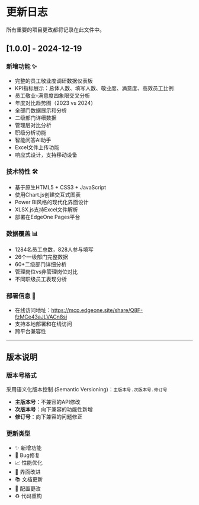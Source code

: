 # 更新日志

所有重要的项目更改都将记录在此文件中。

## [1.0.0] - 2024-12-19

### 新增功能 ✨
- 完整的员工敬业度调研数据仪表板
- KPI指标展示：总体人数、填写人数、敬业度、满意度、高效员工比例
- 员工敬业-满意度四象限交叉分析
- 年度对比趋势图（2023 vs 2024）
- 全部门数据展示和分析
- 二级部门详细数据
- 管理层对比分析
- 职级分析功能
- 智能问答AI助手
- Excel文件上传功能
- 响应式设计，支持移动设备

### 技术特性 🛠️
- 基于原生HTML5 + CSS3 + JavaScript
- 使用Chart.js创建交互式图表
- Power BI风格的现代化界面设计
- XLSX.js支持Excel文件解析
- 部署在EdgeOne Pages平台

### 数据覆盖 📊
- 1284名员工总数，828人参与填写
- 26个一级部门完整数据
- 60+二级部门详细分析
- 管理岗位vs非管理岗位对比
- 不同职级员工表现分析

### 部署信息 🚀
- 在线访问地址：https://mcp.edgeone.site/share/Q8F-fzMCe43aJLVACn8si
- 支持本地部署和在线访问
- 跨平台兼容性

---

## 版本说明

### 版本号格式
采用语义化版本控制 (Semantic Versioning)：`主版本号.次版本号.修订号`

- **主版本号**：不兼容的API修改
- **次版本号**：向下兼容的功能性新增
- **修订号**：向下兼容的问题修正

### 更新类型
- ✨ 新增功能
- 🐛 Bug修复
- 📈 性能优化
- 🎨 界面改进
- 📚 文档更新
- 🔧 配置更改
- ♻️ 代码重构 